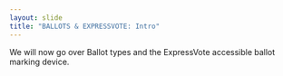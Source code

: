 ```yaml
---
layout: slide
title: "BALLOTS & EXPRESSVOTE: Intro"
---
```


We will now go over Ballot types and the ExpressVote accessible ballot marking device.
